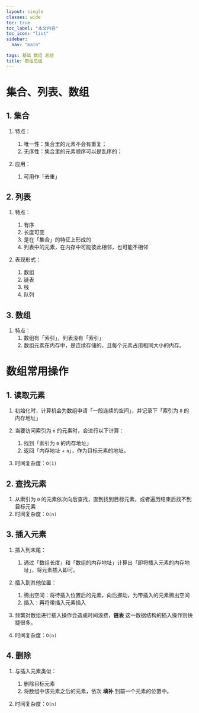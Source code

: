 ```yaml
---
layout: single
classes: wide
toc: true
toc_label: "本文内容"
toc_icon: "list"
sidebar:
  nav: "main"

tags: 基础 数组 总结
title: 数组总结
---
```



# 集合、列表、数组

## 1. 集合

1. 特点：
   1. 唯一性：集合里的元素不会有重复；
   2. 无序性：集合里的元素顺序可以是乱序的；

2. 应用：
   1. 可用作「去重」


## 2. 列表

1. 特点：
   1. 有序
   2. 长度可变
   3. 是在「集合」的特征上形成的
   4. 列表中的元素，在内存中可能彼此相邻，也可能不相邻

2. 表现形式：
   1. 数组
   2. 链表
   3. 栈
   4. 队列


## 3. 数组

1. 特点：
   1. 数组有「索引」，列表没有「索引」
   2. 数组元素在内存中，是连续存储的，且每个元素占用相同大小的内存。

#  数组常用操作

## 1. 读取元素

1. 初始化时，计算机会为数组申请「一段连续的空间」，并记录下「索引为 `0` 的内存地址」
2. 当要访问索引为 `n` 的元素时，会进行以下计算：
   1. 找到「索引为 `0` 的内存地址」
   2. 返回「内存地址 + `n`」，作为目标元素的地址。

3. 时间复杂度：`O(1)`

## 2. 查找元素

1. 从索引为 `0` 的元素依次向后查找，直到找到目标元素，或者遍历结束后找不到目标元素
2. 时间复杂度：`O(n)`

## 3. 插入元素

1. 插入到末尾：
   1. 通过「数组长度」和「数组的内存地址」计算出「即将插入元素的内存地址」，将元素插入即可。

2. 插入到其他位置：
   1. 腾出空间：将待插入位置后的元素，向后挪动，为带插入的元素腾出空间
   2. 插入：再将带插入元素插入

3. 频繁对数组进行插入操作会造成时间浪费，**链表** 这一数据结构的插入操作则快捷很多。

4. 时间复杂度：`O(n)`

## 4. 删除

1. 与插入元素类似：
   1. 删除目标元素
   2. 将数组中该元素之后的元素，依次 **填补** 到前一个元素的位置中。

2. 时间复杂度：`O(n)`